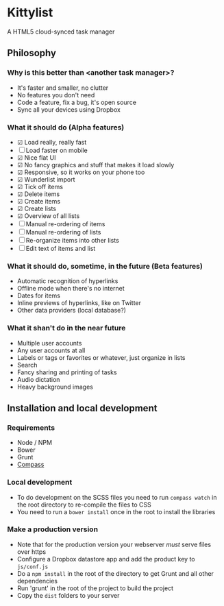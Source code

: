 # Kittylist
A HTML5 cloud-synced task manager

## Philosophy
### Why is this better than &lt;another task manager&gt;?
* It's faster and smaller, no clutter
* No features you don't need
* Code a feature, fix a bug, it's open source
* Sync all your devices using Dropbox

### What it should do (Alpha features)
* ☑ Load really, really fast
* ☐ Load faster on mobile
* ☑ Nice flat UI
* ☑ No fancy graphics and stuff that makes it load slowly
* ☑ Responsive, so it works on your phone too
* ☑ Wunderlist import
* ☑ Tick off items
* ☑ Delete items
* ☑ Create items
* ☑ Create lists
* ☑ Overview of all lists
* ☐ Manual re-ordering of items
* ☐ Manual re-ordering of lists
* ☐ Re-organize items into other lists
* ☐ Edit text of items and list

### What it should do, sometime, in the future (Beta features)
* Automatic recognition of hyperlinks
* Offline mode when there's no internet
* Dates for items
* Inline previews of hyperlinks, like on Twitter
* Other data providers (local database?)

### What it shan't do in the near future
* Multiple user accounts
* Any user accounts at all
* Labels or tags or favorites or whatever, just organize in lists
* Search
* Fancy sharing and printing of tasks
* Audio dictation
* Heavy background images

## Installation and local development

### Requirements
* Node / NPM
* Bower
* Grunt
* [Compass](compass-style.org)

### Local development
* To do development on the SCSS files you need to run `compass watch` in the root directory to re-compile the files to CSS
* You need to run a `bower install` once in the root to install the libraries

### Make a production version
* Note that for the production version your webserver *must* serve files over https
* Configure a Dropbox datastore app and add the product key to `js/conf.js`
* Do a `npm install` in the root of the directory to get Grunt and all other dependencies
* Run 'grunt' in the root of the project to build the project
* Copy the `dist` folders to your server